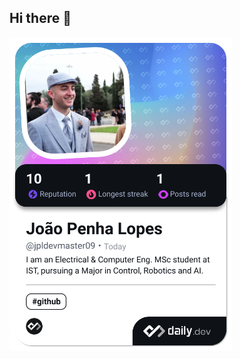 ## Hi there 👋

<a href="https://app.daily.dev/jpldevmaster09"><img src="./devcard.png" width="356" alt="João Penha Lopes's Dev Card"/></a>
